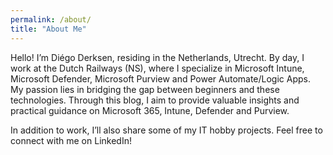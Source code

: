 ```yaml
---
permalink: /about/
title: "About Me"
---
```


Hello! I’m Diégo Derksen, residing in the Netherlands, Utrecht. By day, I work at the Dutch Railways (NS), where I specialize in Microsoft Intune, Microsoft Defender, Microsoft Purview and Power Automate/Logic Apps. My passion lies in bridging the gap between beginners and these technologies. Through this blog, I aim to provide valuable insights and practical guidance on Microsoft 365, Intune, Defender and Purview.

In addition to work, I’ll also share some of my IT hobby projects. Feel free to connect with me on LinkedIn!